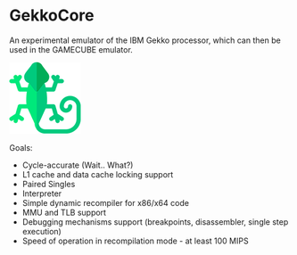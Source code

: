 # GekkoCore

An experimental emulator of the IBM Gekko processor, which can then be used in the GAMECUBE emulator.

![gekkocore_icon](/imgstore/gekkocore_icon.png)

Goals:
- Cycle-accurate (Wait.. What?)
- L1 cache and data cache locking support
- Paired Singles
- Interpreter
- Simple dynamic recompiler for x86/x64 code
- MMU and TLB support
- Debugging mechanisms support (breakpoints, disassembler, single step execution)
- Speed of operation in recompilation mode - at least 100 MIPS
